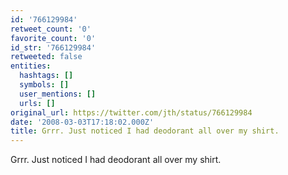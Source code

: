 ```yaml
---
id: '766129984'
retweet_count: '0'
favorite_count: '0'
id_str: '766129984'
retweeted: false
entities:
  hashtags: []
  symbols: []
  user_mentions: []
  urls: []
original_url: https://twitter.com/jth/status/766129984
date: '2008-03-03T17:18:02.000Z'
title: Grrr. Just noticed I had deodorant all over my shirt.
---
```


Grrr. Just noticed I had deodorant all over my shirt.